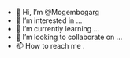 - 👋 Hi, I’m @Mogembogarg
- 👀 I’m interested in ...
- 🌱 I’m currently learning ...
- 💞️ I’m looking to collaborate on ...
- 📫 How to reach me .
<!--
Mogembogarg/Mogembogarg is a ✨ special ✨ repository because its `README.md` (this file) appears on your GitHub profile.
You can click the Preview link to take a look at your changes.
---
